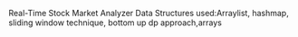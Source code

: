 Real-Time Stock Market Analyzer
Data Structures used:Arraylist, hashmap, sliding window technique, bottom up dp approach,arrays
